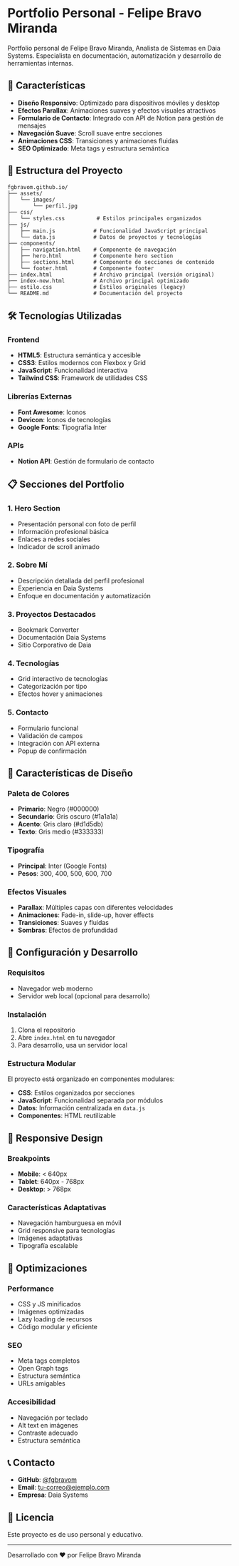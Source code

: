 # Portfolio Personal - Felipe Bravo Miranda

Portfolio personal de Felipe Bravo Miranda, Analista de Sistemas en Daia Systems. Especialista en documentación, automatización y desarrollo de herramientas internas.

## 🚀 Características

- **Diseño Responsivo**: Optimizado para dispositivos móviles y desktop
- **Efectos Parallax**: Animaciones suaves y efectos visuales atractivos
- **Formulario de Contacto**: Integrado con API de Notion para gestión de mensajes
- **Navegación Suave**: Scroll suave entre secciones
- **Animaciones CSS**: Transiciones y animaciones fluidas
- **SEO Optimizado**: Meta tags y estructura semántica

## 📁 Estructura del Proyecto

```
fgbravom.github.io/
├── assets/
│   └── images/
│       └── perfil.jpg
├── css/
│   └── styles.css          # Estilos principales organizados
├── js/
│   ├── main.js            # Funcionalidad JavaScript principal
│   └── data.js            # Datos de proyectos y tecnologías
├── components/
│   ├── navigation.html    # Componente de navegación
│   ├── hero.html          # Componente hero section
│   ├── sections.html      # Componente de secciones de contenido
│   └── footer.html        # Componente footer
├── index.html             # Archivo principal (versión original)
├── index-new.html         # Archivo principal optimizado
├── estilo.css             # Estilos originales (legacy)
└── README.md              # Documentación del proyecto
```

## 🛠️ Tecnologías Utilizadas

### Frontend
- **HTML5**: Estructura semántica y accesible
- **CSS3**: Estilos modernos con Flexbox y Grid
- **JavaScript**: Funcionalidad interactiva
- **Tailwind CSS**: Framework de utilidades CSS

### Librerías Externas
- **Font Awesome**: Iconos
- **Devicon**: Iconos de tecnologías
- **Google Fonts**: Tipografía Inter

### APIs
- **Notion API**: Gestión de formulario de contacto

## 📋 Secciones del Portfolio

### 1. Hero Section
- Presentación personal con foto de perfil
- Información profesional básica
- Enlaces a redes sociales
- Indicador de scroll animado

### 2. Sobre Mí
- Descripción detallada del perfil profesional
- Experiencia en Daia Systems
- Enfoque en documentación y automatización

### 3. Proyectos Destacados
- Bookmark Converter
- Documentación Daia Systems
- Sitio Corporativo de Daia

### 4. Tecnologías
- Grid interactivo de tecnologías
- Categorización por tipo
- Efectos hover y animaciones

### 5. Contacto
- Formulario funcional
- Validación de campos
- Integración con API externa
- Popup de confirmación

## 🎨 Características de Diseño

### Paleta de Colores
- **Primario**: Negro (#000000)
- **Secundario**: Gris oscuro (#1a1a1a)
- **Acento**: Gris claro (#d1d5db)
- **Texto**: Gris medio (#333333)

### Tipografía
- **Principal**: Inter (Google Fonts)
- **Pesos**: 300, 400, 500, 600, 700

### Efectos Visuales
- **Parallax**: Múltiples capas con diferentes velocidades
- **Animaciones**: Fade-in, slide-up, hover effects
- **Transiciones**: Suaves y fluidas
- **Sombras**: Efectos de profundidad

## 🔧 Configuración y Desarrollo

### Requisitos
- Navegador web moderno
- Servidor web local (opcional para desarrollo)

### Instalación
1. Clona el repositorio
2. Abre `index.html` en tu navegador
3. Para desarrollo, usa un servidor local

### Estructura Modular
El proyecto está organizado en componentes modulares:

- **CSS**: Estilos organizados por secciones
- **JavaScript**: Funcionalidad separada por módulos
- **Datos**: Información centralizada en `data.js`
- **Componentes**: HTML reutilizable

## 📱 Responsive Design

### Breakpoints
- **Mobile**: < 640px
- **Tablet**: 640px - 768px
- **Desktop**: > 768px

### Características Adaptativas
- Navegación hamburguesa en móvil
- Grid responsive para tecnologías
- Imágenes adaptativas
- Tipografía escalable

## 🚀 Optimizaciones

### Performance
- CSS y JS minificados
- Imágenes optimizadas
- Lazy loading de recursos
- Código modular y eficiente

### SEO
- Meta tags completos
- Open Graph tags
- Estructura semántica
- URLs amigables

### Accesibilidad
- Navegación por teclado
- Alt text en imágenes
- Contraste adecuado
- Estructura semántica

## 📞 Contacto

- **GitHub**: [@fgbravom](https://github.com/fgbravom)
- **Email**: tu-correo@ejemplo.com
- **Empresa**: Daia Systems

## 📄 Licencia

Este proyecto es de uso personal y educativo.

---

Desarrollado con ❤️ por Felipe Bravo Miranda 